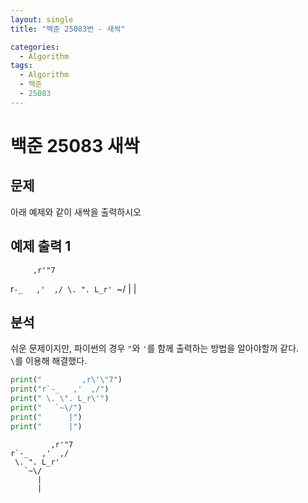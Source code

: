 ```yaml
---
layout: single
title: "백준 25083번 - 새싹"

categories:
  - Algorithm
tags:
  - Algorithm
  - 백준
  - 25083
---
```


# 백준 25083 새싹
## 문제
아래 예제와 같이 새싹을 출력하시오
## 예제 출력 1
         ,r'"7
r`-_   ,'  ,/
 \. ". L_r'
   `~\/
      |
      |
## 분석
쉬운 문제이지만, 파이썬의 경우 `"`와 `'`를 함께 출력하는 방법을 알아야할꺼 같다.  
`\`를 이용해 해결했다.



```python
print("         ,r\'\"7")
print("r`-_   ,'  ,/")
print(" \. \". L_r\'")
print("   `~\/")
print("      |")
print("      |")
```

             ,r'"7
    r`-_   ,'  ,/
     \. ". L_r'
       `~\/
          |
          |
    
